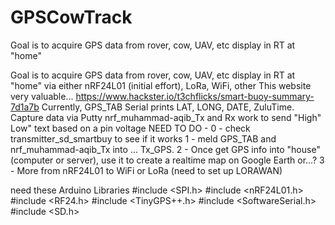 # GPSCowTrack
Goal is to acquire GPS data from rover, cow, UAV, etc display in RT at "home" 

Goal is to acquire GPS data from rover, cow, UAV, etc display in RT at "home" via either nRF24L01 (initial effort), LoRa, WiFi, other 
This website very valuable... https://www.hackster.io/t3chflicks/smart-buoy-summary-7d1a7b
Currently, 
GPS_TAB Serial prints LAT, LONG, DATE, ZuluTime.  Capture data via Putty
nrf_muhammad-aqib_Tx and Rx work to send "High" Low" text based on a pin voltage
NEED TO DO -
0 - check transmitter_sd_smartbuy to see if it works
1 - meld GPS_TAB and nrf_muhammad-aqib_Tx into ... Tx_GPS. 
2 - Once get GPS info into "house" (computer or server), use it to create a realtime map on Google Earth or...?
3 - More from nRF24L01 to WiFi or LoRa (need to set up LORAWAN)

need these Arduino Libraries
#include <SPI.h>
#include <nRF24L01.h>
#include <RF24.h>
#include <TinyGPS++.h>
#include <SoftwareSerial.h>
#include <SD.h>
